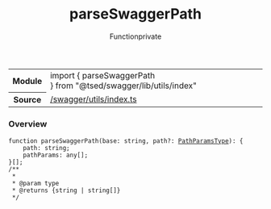 
<header class="symbol-info-header"><h1 id="parseswaggerpath">parseSwaggerPath</h1><label class="symbol-info-type-label function">Function</label><label class="api-type-label private" title="private">private</label></header>
<!-- summary -->
<section class="symbol-info"><table class="is-full-width"><tbody><tr><th>Module</th><td><div class="lang-typescript"><span class="token keyword">import</span> { parseSwaggerPath }&nbsp;<span class="token keyword">from</span>&nbsp;<span class="token string">"@tsed/swagger/lib/utils/index"</span></div></td></tr><tr><th>Source</th><td><a href="https://github.com/Romakita/ts-express-decorators/blob/v4.23.2/src//swagger/utils/index.ts#L0-L0">/swagger/utils/index.ts</a></td></tr></tbody></table></section>
<!-- overview -->


### Overview


<pre><code class="typescript-lang ">function <span class="token function">parseSwaggerPath</span><span class="token punctuation">(</span>base<span class="token punctuation">:</span> <span class="token keyword">string</span><span class="token punctuation">,</span> path?<span class="token punctuation">:</span> <a href="#api/common/mvc/pathparamstype"><span class="token">PathParamsType</span></a><span class="token punctuation">)</span><span class="token punctuation">:</span> <span class="token punctuation">{</span>
    path<span class="token punctuation">:</span> <span class="token keyword">string</span><span class="token punctuation">;</span>
    pathParams<span class="token punctuation">:</span> <span class="token keyword">any</span><span class="token punctuation">[</span><span class="token punctuation">]</span><span class="token punctuation">;</span>
<span class="token punctuation">}</span><span class="token punctuation">[</span><span class="token punctuation">]</span><span class="token punctuation">;</span>
/**
 *
 * @param type
 * @returns <span class="token punctuation">{</span><span class="token keyword">string</span> | <span class="token keyword">string</span><span class="token punctuation">[</span><span class="token punctuation">]</span><span class="token punctuation">}</span>
 */</code></pre>


<!-- Parameters -->

<!-- Description -->

<!-- Members -->

